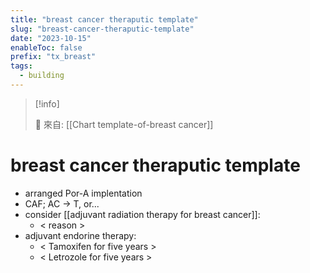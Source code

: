 ```yaml
---
title: "breast cancer theraputic template"
slug: "breast-cancer-theraputic-template"
date: "2023-10-15"
enableToc: false
prefix: "tx_breast"
tags:
  - building
---
```


> [!info]
>
> 🌱 來自: [[Chart template-of-breast cancer]]

# breast cancer theraputic template

- arranged Por-A implentation
- CAF; AC → T, or...
- consider [[adjuvant radiation therapy for breast cancer]]:
  - < reason >
- adjuvant endorine therapy:
  - < Tamoxifen for five years >
  - < Letrozole for five years >
